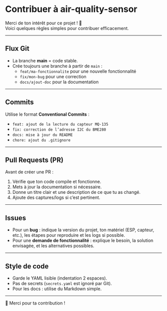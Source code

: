 # Contribuer à air-quality-sensor

Merci de ton intérêt pour ce projet ! 🚀  
Voici quelques règles simples pour contribuer efficacement.

---

## Flux Git

- La branche **main** = code stable.
- Crée toujours une branche à partir de `main` :
  - `feat/ma-fonctionnalite` pour une nouvelle fonctionnalité
  - `fix/mon-bug` pour une correction
  - `docs/ajout-doc` pour la documentation

---

## Commits

Utilise le format **Conventional Commits** :

- `feat: ajout de la lecture du capteur MQ-135`
- `fix: correction de l’adresse I2C du BME280`
- `docs: mise à jour du README`
- `chore: ajout du .gitignore`

---

## Pull Requests (PR)

Avant de créer une PR :

1. Vérifie que ton code compile et fonctionne.
2. Mets à jour la documentation si nécessaire.
3. Donne un titre clair et une description de ce que tu as changé.
4. Ajoute des captures/logs si c’est pertinent.

---

## Issues

- Pour un **bug** : indique la version du projet, ton matériel (ESP, capteur, etc.), les étapes pour reproduire et les logs si possible.
- Pour une **demande de fonctionnalité** : explique le besoin, la solution envisagée, et les alternatives possibles.

---

## Style de code

- Garde le YAML lisible (indentation 2 espaces).
- Pas de secrets (`secrets.yaml` est ignoré par Git).
- Pour les docs : utilise du Markdown simple.

---

🙏 Merci pour ta contribution !
